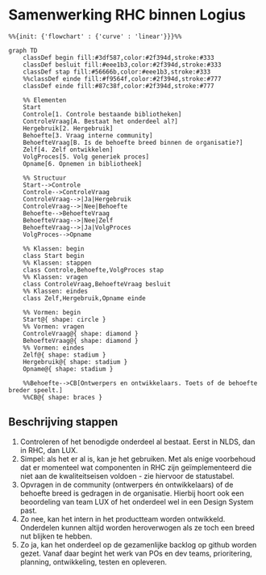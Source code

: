 # Samenwerking RHC binnen Logius

```mermaid
%%{init: {'flowchart' : {'curve' : 'linear'}}}%%

graph TD
    classDef begin fill:#3df587,color:#2f394d,stroke:#333
    classDef besluit fill:#eee1b3,color:#2f394d,stroke:#333
    classDef stap fill:#56666b,color:#eee1b3,stroke:#333
    %%classDef einde fill:#f9564f,color:#2f394d,stroke:#777
    classDef einde fill:#87c38f,color:#2f394d,stroke:#777

    %% Elementen
    Start
    Controle[1. Controle bestaande bibliotheken]
    ControleVraag[A. Bestaat het onderdeel al?]
    Hergebruik[2. Hergebruik]
    Behoefte[3. Vraag interne community]
    BehoefteVraag[B. Is de behoefte breed binnen de organisatie?]
    Zelf[4. Zelf ontwikkelen]
    VolgProces[5. Volg generiek proces]
    Opname[6. Opnemen in bibliotheek]

    %% Structuur
    Start-->Controle
    Controle-->ControleVraag
    ControleVraag-->|Ja|Hergebruik
    ControleVraag-->|Nee|Behoefte
    Behoefte-->BehoefteVraag
    BehoefteVraag-->|Nee|Zelf
    BehoefteVraag-->|Ja|VolgProces
    VolgProces-->Opname

    %% Klassen: begin
    class Start begin
    %% Klassen: stappen
    class Controle,Behoefte,VolgProces stap
    %% Klassen: vragen
    class ControleVraag,BehoefteVraag besluit
    %% Klassen: eindes
    class Zelf,Hergebruik,Opname einde

    %% Vormen: begin
    Start@{ shape: circle }
    %% Vormen: vragen
    ControleVraag@{ shape: diamond }
    BehoefteVraag@{ shape: diamond }
    %% Vormen: eindes
    Zelf@{ shape: stadium }
    Hergebruik@{ shape: stadium }
    Opname@{ shape: stadium }

    %%Behoefte-->CB[Ontwerpers en ontwikkelaars. Toets of de behoefte breder speelt.]
    %%CB@{ shape: braces }
```

## Beschrijving stappen

1. Controleren of het benodigde onderdeel al bestaat. Eerst in NLDS, dan in RHC, dan LUX.
2. Simpel: als het er al is, kan je het gebruiken. Met als enige voorbehoud dat er momenteel wat componenten in RHC zijn geïmplementeerd die niet aan de kwaliteitseisen voldoen - zie hiervoor de statustabel.
3. Opvragen in de community (ontwerpers én ontwikkelaars) of de behoefte breed is gedragen in de organisatie. Hierbij hoort ook een beoordeling van team LUX of het onderdeel wel in een Design System past.
4. Zo nee, kan het intern in het productteam worden ontwikkeld. Onderdelen kunnen altijd worden heroverwogen als ze toch een breed nut blijken te hebben.
5. Zo ja, kan het onderdeel op de gezamenlijke backlog op github worden gezet. Vanaf daar begint het werk van POs en dev teams, prioritering, planning, ontwikkeling, testen en opleveren.
